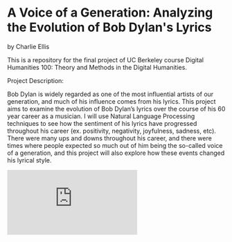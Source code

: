# A Voice of a Generation: Analyzing the Evolution of Bob Dylan's Lyrics

by Charlie Ellis

This is a repository for the final project of UC Berkeley course Digital Humanities 100: Theory and Methods in the Digital Humanities.

Project Description:

Bob Dylan is widely regarded as one of the most influential artists of our generation, and much of his influence comes from his lyrics. This project aims to examine the evolution of Bob Dylan’s lyrics over the course of his 60 year career as a musician. I will use Natural Language Processing techniques to see how the sentiment of his lyrics have progressed throughout his career (ex. positivity, negativity, joyfulness, sadness, etc). There were many ups and downs throughout his career, and there were times where people expected so much out of him being the so-called voice of a generation, and this project will also explore how these events changed his lyrical style. 

![A Voice of a Generation: Analyzing the Evolution of Bob Dylan's Lyrics](https://github.com/charlesellis1/dylan/blob/main/BD%20Sentiment%20Storyboard%20CE%205.0.pdf)
